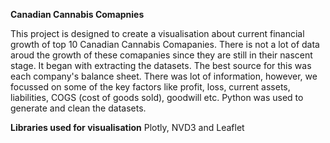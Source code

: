 **Canadian Cannabis Comapnies**

This project is designed to create a visualisation about current financial growth of top 10 Canadian Cannabis Comapanies. 
There is not a lot of data aroud the growth of these comapanies since they are still in their nascent stage. It began with extracting the datasets.
The best source for this was each company's balance sheet. There was lot of information, however, we focussed on some of the key factors like 
profit, loss, current assets, liabilities, COGS (cost of goods sold), goodwill etc.
Python was used to generate and clean the datasets.

**Libraries used for visualisation**
Plotly, NVD3 and Leaflet



